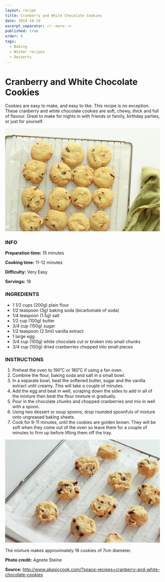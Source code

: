 ```yaml
---
layout: recipe
title: Cranberry and White Chocolate Cookies
date: 2019-10-19
excerpt_separator: <!--more-->
published: true
order: 6
tags:
  - Baking
  - Winter recipes
  - Desserts
---
```


# Cranberry and White Chocolate Cookies

Cookies are easy to make, and easy to like. This recipe is no exception. These cranberry and white chocolate cookies are soft, chewy, thick and full of flavour. Great to make for nights in with friends or family, birthday parties, or just for yourself.

<!--more-->

[![Cranberry Cookies](/_uploads/IMG_0186_1copy.jpg)](/_uploads/IMG_0186_1copy.jpg)


### INFO

**Preparation time:** 15 minutes

**Cooking time:** 11-12 minutes

**Difficulty:** Very Easy

**Servings:** 18


### INGREDIENTS

- 1 1/2 cups (200g) plain flour
- 1/2 teaspoon (3g) baking soda (bicarbonate of soda)
- 1/4 teaspoon (1.5g) salt
- 1/2 cup (100g) butter
- 3/4 cup (150g) sugar
- 1/2 teaspoon (2.5ml) vanilla extract
- 1 large egg
- 3/4 cup (100g) white chocolate cut or broken into small chunks
- 3/4 cup (100g) dried cranberries chopped into small pieces


### INSTRUCTIONS

1.	Preheat the oven to 190˚C or 180˚C if using a fan oven.
2.	Combine the flour, baking soda and salt in a small bowl.
3.	In a separate bowl, beat the softened butter, sugar and the vanilla extract until creamy.  This will take a couple of minutes.
4.	Add the egg and beat in well, scraping down the sides to add in all of the mixture then beat the flour mixture in gradually.
5.	Pour in the chocolate chunks and chopped cranberries and mix in well with a spoon.
6.	Using two dessert or soup spoons, drop rounded spoonfuls of mixture onto ungreased baking sheets.
7.	Cook for 9-11 minutes, until the cookies are golden brown.  They will be soft when they come out of the oven so leave them for a couple of minutes to firm up before lifting them off the tray.

[![Cranberry Cookies](/_uploads/IMG_0168_1copy.jpg)](/_uploads/IMG_0168_1copy.jpg)


The mixture makes approximately 18 cookies of 7cm diameter.




**Photo credit:** Agnete Steine

**Source:** http://www.abasiccook.com/?space-recipes=cranberry-and-white-chocolate-cookies

